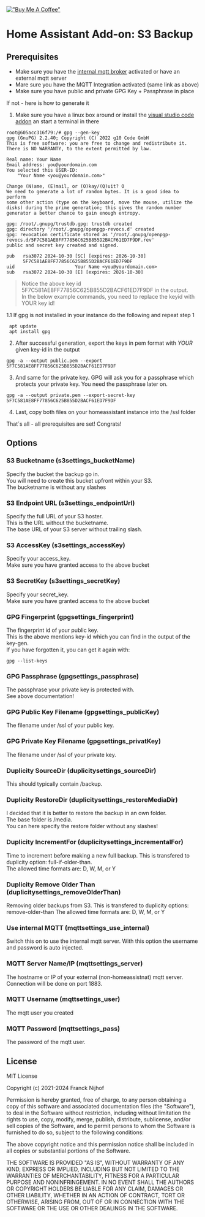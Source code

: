 [!["Buy Me A Coffee"](https://www.buymeacoffee.com/assets/img/custom_images/orange_img.png)](https://www.buymeacoffee.com/mkohns)

# Home Assistant Add-on: S3 Backup

## Prerequisites

- Make sure you have the [internal mqtt broker](https://www.home-assistant.io/integrations/mqtt/) activated or have an external mqtt server
- Mare sure you have the MQTT Integration activated (same link as above)
- Make sure you have public and private GPG Key + Passphrase in place


If not - here is how to generate it

1. Make sure you have a linux box around or install the [visual studio code addon](https://github.com/hassio-addons/addon-vscode/blob/main/README.md) an start a terminal in there

```
root@605acc316f79:/# gpg --gen-key
gpg (GnuPG) 2.2.40; Copyright (C) 2022 g10 Code GmbH
This is free software: you are free to change and redistribute it.
There is NO WARRANTY, to the extent permitted by law.

Real name: Your Name
Email address: you@yourdomain.com
You selected this USER-ID:
    "Your Name <you@yourdomain.com>"

Change (N)ame, (E)mail, or (O)kay/(Q)uit? O
We need to generate a lot of random bytes. It is a good idea to perform
some other action (type on the keyboard, move the mouse, utilize the
disks) during the prime generation; this gives the random number
generator a better chance to gain enough entropy.

gpg: /root/.gnupg/trustdb.gpg: trustdb created
gpg: directory '/root/.gnupg/openpgp-revocs.d' created
gpg: revocation certificate stored as '/root/.gnupg/openpgp-revocs.d/5F7C581AE8FF77856C625B855D2BACF61ED7F9DF.rev'
public and secret key created and signed.

pub   rsa3072 2024-10-30 [SC] [expires: 2026-10-30]
      5F7C581AE8FF77856C625B855D2BACF61ED7F9DF
uid                      Your Name <you@yourdomain.com>
sub   rsa3072 2024-10-30 [E] [expires: 2026-10-30]
```

> Notice the above key id 5F7C581AE8FF77856C625B855D2BACF61ED7F9DF in the output.  
> In the below example commands, you need to replace the keyid with YOUR key id!

1.1 If gpg is not installed in your instance do the following and repeat step 1

```
 apt update
 apt install gpg
```

2. After successful generation, export the keys in pem format with _YOUR_ given key-id in the output

```
gpg -a --output public.pem --export 5F7C581AE8FF77856C625B855D2BACF61ED7F9DF
```

3. And same for the private key. GPG will ask you for a passphrase which protects your private key. You need the passphrase later on.

```
gpg -a --output private.pem --export-secret-key 5F7C581AE8FF77856C625B855D2BACF61ED7F9DF
```
4. Last, copy both files on your homeassistant instance into the /ssl folder

That´s all - all prerequisites are set! Congrats!

## Options

### S3 Bucketname (s3settings_bucketName)
Specify the bucket the backup go in.  
You will need to create this bucket upfront within your S3.  
The bucketname is without any slashes

### S3 Endpoint URL (s3settings_endpointUrl)
Specify the full URL of your S3 hoster.  
This is the URL without the bucketname.  
The base URL of your S3 server without trailing slash.

### S3 AccessKey (s3settings_accessKey)
Specify your access_key.  
Make sure you have granted access to the above bucket

### S3 SecretKey (s3settings_secretKey)
Specify your secret_key.  
Make sure you have granted access to the above bucket

### GPG Fingerprint (gpgsettings_fingerprint)
The fingerprint id of your public key.  
This is the above mentions key-id which you can find in the output of the key-gen.  
If you have forgotten it, you can get it again with:   
```
gpg --list-keys
```

### GPG Passphrase (gpgsettings_passphrase)
The passphrase your private key is protected with.  
See above documentation!

### GPG Public Key Filename (gpgsettings_publicKey)
The filename under /ssl of your public key.

### GPG Private Key Filename (gpgsettings_privatKey)
The filename under /ssl of your private key.

### Duplicity SourceDir (duplicitysettings_sourceDir)
This should typically contain /backup.

### Duplicity RestoreDir (duplicitysettings_restoreMediaDir)
I decided that it is better to restore the backup in an own folder.  
The base folder is /media.  
You can here specify the restore folder without any slashes!

### Duplicity IncrementFor (duplicitysettings_incrementalFor)
Time to increment before making a new full backup.
This is transfered to duplicity option: full-if-older-than.   
The allowed time formats are: D, W, M, or Y

### Duplicity Remove Older Than (duplicitysettings_removeOlderThan)
Removing older backups from S3.
This is transfered to duplicity options: remove-older-than 
The allowed time formats are: D, W, M, or Y

### Use internal MQTT (mqttsettings_use_internal)
Switch this on to use the internal mqtt server.
With this option the username and password is auto injected.

### MQTT Server Name/IP (mqttsettings_server)
The hostname or IP of your external (non-homeassistnat) mqtt server. Connection will be done on port 1883.

### MQTT Username (mqttsettings_user)
The mqtt user you created

### MQTT Password (mqttsettings_pass)
The password of the mqtt user.

## License
MIT License

Copyright (c) 2021-2024 Franck Nijhof

Permission is hereby granted, free of charge, to any person obtaining a copy of this software and associated documentation files (the "Software"), to deal in the Software without restriction, including without limitation the rights to use, copy, modify, merge, publish, distribute, sublicense, and/or sell copies of the Software, and to permit persons to whom the Software is furnished to do so, subject to the following conditions:

The above copyright notice and this permission notice shall be included in all copies or substantial portions of the Software.

THE SOFTWARE IS PROVIDED "AS IS", WITHOUT WARRANTY OF ANY KIND, EXPRESS OR IMPLIED, INCLUDING BUT NOT LIMITED TO THE WARRANTIES OF MERCHANTABILITY, FITNESS FOR A PARTICULAR PURPOSE AND NONINFRINGEMENT. IN NO EVENT SHALL THE AUTHORS OR COPYRIGHT HOLDERS BE LIABLE FOR ANY CLAIM, DAMAGES OR OTHER LIABILITY, WHETHER IN AN ACTION OF CONTRACT, TORT OR OTHERWISE, ARISING FROM, OUT OF OR IN CONNECTION WITH THE SOFTWARE OR THE USE OR OTHER DEALINGS IN THE SOFTWARE.
